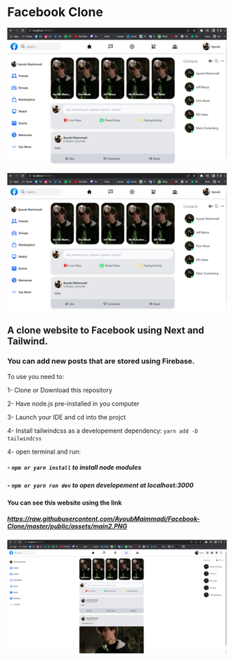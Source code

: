 # Facebook Clone

![](./public/assets/main2.PNG)

![](./public/assets/main2.PNG)

## A clone website to Facebook using Next and Tailwind.

### You can add new posts that are stored using Firebase.

To use you need to:

1- Clone or Download this repository

2- Have node.js pre-installed in you computer

3- Launch your IDE and cd into the projct

4- Install tailwindcss as a developement dependency: `yarn add -D tailwindcss`

4- open terminal and run:

##### - `npm or yarn install` to install node modules

##### - `npm or yarn run dev` to open developement at localhost:3000

#### You can see this website using the link

##### https://raw.githubusercontent.com/AyoubMaimmadi/Facebook-Clone/master/public/assets/main2.PNG

![](./public/assets/main.PNG)
